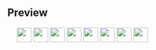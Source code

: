 ## Preview

<img src="https://github.com/EMarceloCM/MAUI-Projects/assets/120042864/13a734a1-4a91-41b9-9019-1755ba5fef7c" width="15" />
<img src="https://github.com/EMarceloCM/MAUI-Projects/assets/120042864/c77a0951-ba85-4c85-90c8-c78440a605cf" width="30" />
<img src="https://github.com/EMarceloCM/MAUI-Projects/assets/120042864/0a0485dd-ab41-43b8-a197-8ddd9288b668" width="30" />
<img src="https://github.com/EMarceloCM/MAUI-Projects/assets/120042864/a2eb8e17-41b8-4649-9591-2e76a0e66d3e" width="30" />
<img src="https://github.com/EMarceloCM/MAUI-Projects/assets/120042864/347eed11-a99a-48d4-bd8c-84c33c8bcadc" width="30" />
<img src="https://github.com/EMarceloCM/MAUI-Projects/assets/120042864/07d8e5cc-0a99-4744-8d40-be60e82dd36e" width="30" />
<img src="https://github.com/EMarceloCM/MAUI-Projects/assets/120042864/d5cc9d3e-0bd5-445e-adc0-0c04504ddb42" width="30" />
<img src="https://github.com/EMarceloCM/MAUI-Projects/assets/120042864/b03142a0-0a03-4885-96b1-02764faa667c" width="30" />
<img src="https://github.com/EMarceloCM/MAUI-Projects/assets/120042864/36733dd0-4685-4c3a-add6-fecc8a2f169b" width="30" />

